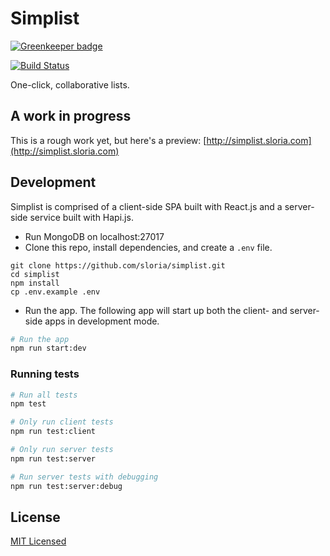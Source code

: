 # Simplist

[![Greenkeeper badge](https://badges.greenkeeper.io/sloria/simplist.svg)](https://greenkeeper.io/)

[![Build Status](https://travis-ci.org/sloria/simplist.svg?branch=master)](https://travis-ci.org/sloria/simplist)

One-click, collaborative lists.

## A work in progress

This is a rough work yet, but here's a preview: [http://simplist.sloria.com](http://simplist.sloria.com)

## Development

Simplist is comprised of a client-side SPA built with React.js and a server-side service built with Hapi.js.

* Run MongoDB on localhost:27017
* Clone this repo, install dependencies, and create a `.env` file.

```
git clone https://github.com/sloria/simplist.git
cd simplist
npm install
cp .env.example .env
```

* Run the app. The following app will start up both the client- and server-side apps in development mode.

```bash
# Run the app
npm run start:dev
```

### Running tests

```bash
# Run all tests
npm test

# Only run client tests
npm run test:client

# Only run server tests
npm run test:server

# Run server tests with debugging
npm run test:server:debug
```

## License

[MIT Licensed](https://sloria.mit-license.org/)
